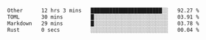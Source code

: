 <!--START_SECTION:waka-->

```txt
Other      12 hrs 3 mins   ███████████████████████░░   92.27 %
TOML       30 mins         █░░░░░░░░░░░░░░░░░░░░░░░░   03.91 %
Markdown   29 mins         █░░░░░░░░░░░░░░░░░░░░░░░░   03.78 %
Rust       0 secs          ░░░░░░░░░░░░░░░░░░░░░░░░░   00.04 %
```

<!--END_SECTION:waka-->